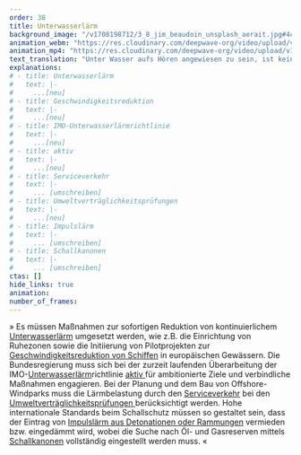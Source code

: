 ```yaml
---
order: 38
title: Unterwasserlärm
background_image: "/v1708198712/3_8_jim_beaudoin_unsplash_aerait.jpg#4cd4ff"
animation_webm: "https://res.cloudinary.com/deepwave-org/video/upload/v1721822566/mo38_nxxssw.webm"
animation_mp4: "https://res.cloudinary.com/deepwave-org/video/upload/v1721820996/mo38_os4wac.mp4"
text_translation: "Unter Wasser aufs Hören angewiesen zu sein, ist kein Spaß. Schiffe brettern durch deinen Lebensraum, Militärs machen Übungen, wenn du gerade besondere Ruhe für deine Neugeborenen brauchst, Windräder werden ohrenbetäubend in den Boden gerammt und nach Öl- und Gasvorkommen wird mit Schallkanonen gesucht, die so laut sind, dass sie dich umbringen können."
explanations:
# - title: Unterwasserlärm
#   text: |-
#     ...[neu]
# - title: Geschwindigkeitsreduktion
#   text: |-
#     ...[neu]
# - title: IMO-Unterwasserlärmrichtlinie
#   text: |-
#     ...[neu]
# - title: aktiv
#   text: |-
#     ...[neu]
# - title: Serviceverkehr
#   text: |-
#     ... [umschreiben]
# - title: Umweltverträglichkeitsprüfungen
#   text: |-
#     ...[neu]
# - title: Impulslärm
#   text: |-
#     ... [umschreiben]
# - title: Schallkanonen
#   text: |-
#     ... [umschreiben]
ctas: []
hide_links: true
animation:
number_of_frames:
---
```


» Es müssen Maßnahmen zur sofortigen Reduktion von kontinuierlichem [Unterwasserlärm](# "Unterwasserlärm") umgesetzt werden, wie z.B. die Einrichtung von Ruhezonen sowie die Initiierung von Pilotprojekten zur[ Geschwindigkeitsreduktion von Schiffen](# "Geschwindigkeitsreduktion") in europäischen Gewässern. Die Bundesregierung muss sich bei der zurzeit laufenden Überarbeitung der IMO-[Unterwasserlärm](# "Unterwasserlärm")richtlinie [aktiv ](# "aktiv")für ambitionierte Ziele und verbindliche Maßnahmen engagieren. Bei der Planung und dem Bau von Offshore-Windparks muss die Lärmbelastung durch den [Serviceverkehr](# "Serviceverkehr") bei den [Umweltverträglichkeitsprüfungen ](# "Umweltverträglichkeitsprüfungen")berücksichtigt werden. Hohe internationale Standards beim Schallschutz müssen so gestaltet sein, dass der Eintrag von [Impulslärm aus Detonationen oder Rammungen](# "Impulslärm") vermieden bzw. eingedämmt wird, wobei die Suche nach Öl- und Gasreserven mittels [Schallkanonen](# "Schallkanonen") vollständig eingestellt werden muss. «
